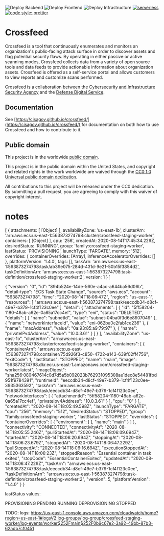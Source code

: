 ![Deploy Backend](https://github.com/cisagov/crossfeed/workflows/Backend%20Pipeline/badge.svg?branch=master)
![Deploy Frontend](https://github.com/cisagov/crossfeed/workflows/Frontend%20Pipeline/badge.svg?branch=master)
![Deploy Infrastructure](https://github.com/cisagov/crossfeed/workflows/Deploy%20Infrastructure/badge.svg?branch=master)
[![serverless](http://public.serverless.com/badges/v3.svg)](http://www.serverless.com)
[![code style: prettier](https://img.shields.io/badge/code_style-prettier-ff69b4.svg)](https://github.com/prettier/prettier)

# Crossfeed

Crossfeed is a tool that continuously enumerates and monitors an organization's public-facing attack surface in order to discover assets and flag potential security flaws. By operating in either passive or active scanning modes, Crossfeed collects data from a variety of open source tools and data feeds to provide actionable information about organization assets. Crossfeed is offered as a self-service portal and allows customers to view reports and customize scans performed.

Crossfeed is a collaboration between the [Cybersecurity and Infrastructure Security Agency](https://www.cisa.gov/) and the [Defense Digital Service](https://dds.mil/).

## Documentation

See [https://cisagov.github.io/crossfeed/](https://cisagov.github.io/crossfeed/) for documentation on both how to use Crossfeed and how to contribute to it.

## Public domain

This project is in the worldwide [public domain](LICENSE.md).

This project is in the public domain within the United States, and
copyright and related rights in the work worldwide are waived through
the [CC0 1.0 Universal public domain
dedication](https://creativecommons.org/publicdomain/zero/1.0/).

All contributions to this project will be released under the CC0
dedication. By submitting a pull request, you are agreeing to comply
with this waiver of copyright interest.



# notes

[
  {
    attachments: [ [Object] ],
    availabilityZone: 'us-east-1b',
    clusterArn: 'arn:aws:ecs:us-east-1:563873274798:cluster/crossfeed-staging-worker',
    containers: [ [Object] ],
    cpu: '256',
    createdAt: 2020-08-14T17:45:34.226Z,
    desiredStatus: 'RUNNING',
    group: 'family:crossfeed-staging-worker',
    lastStatus: 'PROVISIONING',
    launchType: 'FARGATE',
    memory: '512',
    overrides: { containerOverrides: [Array], inferenceAcceleratorOverrides: [] },
    platformVersion: '1.4.0',
    tags: [],
    taskArn: 'arn:aws:ecs:us-east-1:563873274798:task/ab39e075-284d-431d-9e21-50b15f3854d2',
    taskDefinitionArn: 'arn:aws:ecs:us-east-1:563873274798:task-definition/crossfeed-staging-worker:2',
    version: 1
  }
]

{
    "version": "0",
    "id": "894b524e-14de-560e-a4ac-a644ba56d06b",
    "detail-type": "ECS Task State Change",
    "source": "aws.ecs",
    "account": "563873274798",
    "time": "2020-08-14T18:06:47Z",
    "region": "us-east-1",
    "resources": [
        "arn:aws:ecs:us-east-1:563873274798:task/eeccdb34-d8cf-49e7-b379-1cf4f123c0ee"
    ],
    "detail": {
        "attachments": [
            {
                "id": "5ff58204-1180-48ab-a62e-0a65a17cc4ef",
                "type": "eni",
                "status": "DELETED",
                "details": [
                    {
                        "name": "subnetId",
                        "value": "subnet-04ba0f3d6e8907049"
                    },
                    {
                        "name": "networkInterfaceId",
                        "value": "eni-062ba0e2fab1ce236"
                    },
                    {
                        "name": "macAddress",
                        "value": "0a:93:85:a9:79:97"
                    },
                    {
                        "name": "privateIPv4Address",
                        "value": "10.0.3.61"
                    }
                ]
            }
        ],
        "availabilityZone": "us-east-1b",
        "clusterArn": "arn:aws:ecs:us-east-1:563873274798:cluster/crossfeed-staging-worker",
        "containers": [
            {
                "containerArn": "arn:aws:ecs:us-east-1:563873274798:container/75d926f3-c850-4722-a143-639f02ff4756",
                "exitCode": 1,
                "lastStatus": "STOPPED",
                "name": "main",
                "image": "563873274798.dkr.ecr.us-east-1.amazonaws.com/crossfeed-staging-worker:latest",
                "imageDigest": "sha256:080467614c0d7d5a5b092023b762931095308ae1dec8e54481fbd951f9784391",
                "runtimeId": "eeccdb34-d8cf-49e7-b379-1cf4f123c0ee-3935363592",
                "taskArn": "arn:aws:ecs:us-east-1:563873274798:task/eeccdb34-d8cf-49e7-b379-1cf4f123c0ee",
                "networkInterfaces": [
                    {
                        "attachmentId": "5ff58204-1180-48ab-a62e-0a65a17cc4ef",
                        "privateIpv4Address": "10.0.3.61"
                    }
                ],
                "cpu": "0"
            }
        ],
        "createdAt": "2020-08-14T18:05:49.598Z",
        "launchType": "FARGATE",
        "cpu": "256",
        "memory": "512",
        "desiredStatus": "STOPPED",
        "group": "family:crossfeed-staging-worker",
        "lastStatus": "STOPPED",
        "overrides": {
            "containerOverrides": [
                {
                    "environment": [
                    ],
                    "name": "main"
                }
            ]
        },
        "connectivity": "CONNECTED",
        "connectivityAt": "2020-08-14T18:05:55.246Z",
        "pullStartedAt": "2020-08-14T18:06:09.694Z",
        "startedAt": "2020-08-14T18:06:20.694Z",
        "stoppingAt": "2020-08-14T18:06:23.679Z",
        "stoppedAt": "2020-08-14T18:06:47.229Z",
        "pullStoppedAt": "2020-08-14T18:06:16.694Z",
        "executionStoppedAt": "2020-08-14T18:06:23Z",
        "stoppedReason": "Essential container in task exited",
        "stopCode": "EssentialContainerExited",
        "updatedAt": "2020-08-14T18:06:47.229Z",
        "taskArn": "arn:aws:ecs:us-east-1:563873274798:task/eeccdb34-d8cf-49e7-b379-1cf4f123c0ee",
        "taskDefinitionArn": "arn:aws:ecs:us-east-1:563873274798:task-definition/crossfeed-staging-worker:2",
        "version": 5,
        "platformVersion": "1.4.0"
    }
}

lastStatus values:

PROVISIONING
PENDING
RUNNING
DEPROVISIONING
STOPPED

TODO: logs: https://us-east-1.console.aws.amazon.com/cloudwatch/home?region=us-east-1#logsV2:log-groups/log-group/crossfeed-staging-worker/log-events/worker$252Fmain$252F0b9c67e2-3a92-49bb-87b3-62adb7cf0451